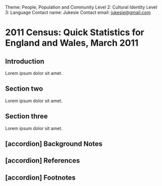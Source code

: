 Theme: People, Population and Community
Level 2: Cultural Identity
Level 3: Language
Contact name: Jukesie
Contact email: jukesie@gmail.com

# 2011 Census: Quick Statistics for England and Wales, March 2011

## Introduction

Lorem ipsum dolor sit amet.

## Section two

Lorem ipsum dolor sit amet.

## Section three

Lorem ipsum dolor sit amet.

## [accordion] Background Notes

## [accordion] References

## [accordion] Footnotes
